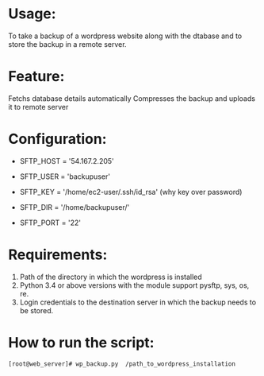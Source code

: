 # Usage:

To take a backup of a wordpress website along with the dtabase and to store the backup in a remote server.

# Feature:

Fetchs database details automatically
Compresses the backup and uploads it to remote server

# Configuration:

* SFTP_HOST = '54.167.2.205'       

* SFTP_USER = 'backupuser'

* SFTP_KEY = '/home/ec2-user/.ssh/id_rsa' (why key over password)

* SFTP_DIR = '/home/backupuser/'

* SFTP_PORT = '22'

# Requirements:

1) Path of the directory in which the wordpress is installed 
2) Python 3.4 or above versions with the module support pysftp, sys, os, re.
3) Login credentials to the destination server in which the backup needs to be stored.

# How to run the script:

```
[root@web_server]# wp_backup.py  /path_to_wordpress_installation
```

